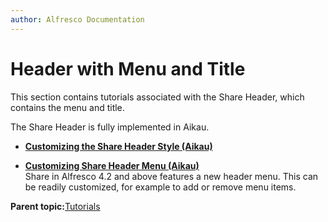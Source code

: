 ```yaml
---
author: Alfresco Documentation
---
```


# Header with Menu and Title

This section contains tutorials associated with the Share Header, which contains the menu and title.

The Share Header is fully implemented in Aikau.

-   **[Customizing the Share Header Style \(Aikau\)](../tasks/dev-extensions-share-tutorials-customize-header-style.md)**  

-   **[Customizing Share Header Menu \(Aikau\)](../tasks/dev-extensions-share-tutorials-custom-share-header-menu.md)**  
Share in Alfresco 4.2 and above features a new header menu. This can be readily customized, for example to add or remove menu items.

**Parent topic:**[Tutorials](../concepts/dev-extensions-share-tutorials-intro.md)

